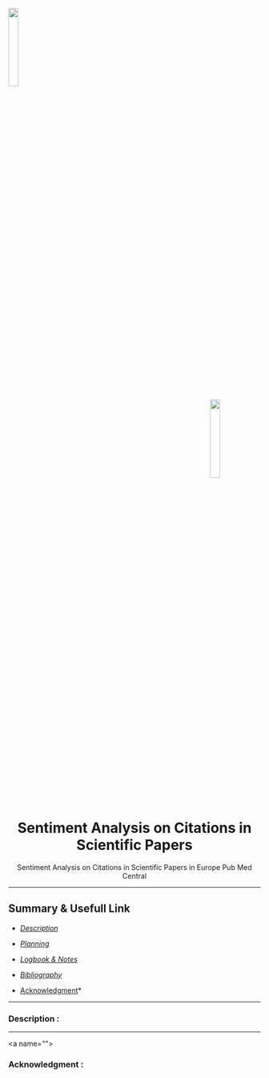 <a name="top"></a>
<div class="row">
  <div class="column">
    <img align="left" width="20%" height="20%" src="https://github.com/0AlphaZero0/Sentiment-Analysis-EuropePMC/blob/master/Logbook%20%26%20Notes/EMBL-EBI-logo.png">
  </div>
  <div class="column">
    <img align="right" width="20%" height="20%" src="https://github.com/0AlphaZero0/Sentiment-Analysis-EuropePMC/blob/master/Logbook%20%26%20Notes/europepmc.png">
  </div>
</div>
&nbsp;  &nbsp;  &nbsp;  
<h1 align="center">Sentiment Analysis on Citations in Scientific Papers</h1>
<p align="center">Sentiment Analysis on Citations in Scientific Papers in Europe Pub Med Central</p>

______________________________________________________________________

## Summary & Usefull Link

- *[Description](#Descrition)*

- *[Planning](https://github.com/0AlphaZero0/Sentiment-Analysis-EuropePMC/projects)*

- *[Logbook & Notes](https://github.com/0AlphaZero0/Sentiment-Analysis-EuropePMC/blob/master/Logbook%20%26%20Notes/README.md)*

- *[Bibliography](https://github.com/0AlphaZero0/Sentiment-Analysis-EuropePMC/blob/master/Bibliography/README.md)*

- [Acknowledgment](#Acknowledgment)*

______________________________________________________________________

<a name="Description"></a>
### Description :

______________________________________________________________________

<a name="<a name="Description"></a>"></a>
### Acknowledgment :
